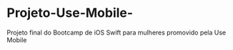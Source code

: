 # Projeto-Use-Mobile-
Projeto final do Bootcamp de iOS Swift para mulheres promovido pela Use Mobile
